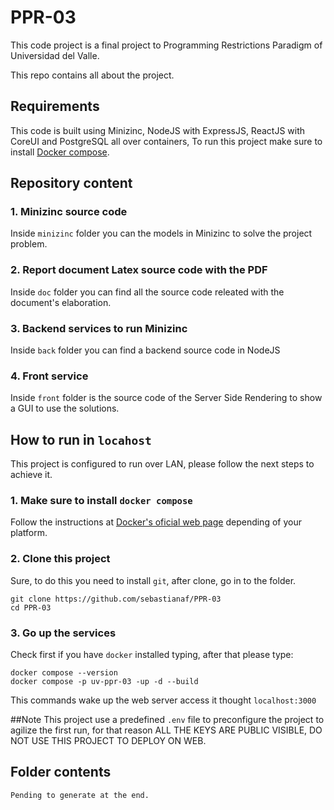 # PPR-03
This code project is a final project to Programming Restrictions Paradigm of Universidad del Valle.

This repo contains all about the project.

## Requirements
This code is built using Minizinc, NodeJS with ExpressJS, ReactJS with CoreUI and PostgreSQL all over containers, To run this project make sure to install [Docker compose](https://docs.docker.com/).

## Repository content

### 1. Minizinc source code
Inside `minizinc` folder you can the models in Minizinc to solve the project problem.

### 2. Report document Latex source code with the PDF
Inside `doc` folder you can find all the source code releated with the document's elaboration.

### 3. Backend services to run Minizinc
Inside `back` folder you can find a backend source code in NodeJS

### 4. Front service
Inside `front` folder is the source code of the Server Side Rendering to show a GUI to use the solutions.

## How to run in `locahost`
This project is configured to run over LAN, please follow the next steps to achieve it.

### 1. Make sure to install `docker compose`
Follow the instructions at [Docker's oficial web page](https://docs.docker.com/) depending of your platform.

### 2. Clone this project
Sure, to do this you need to install `git`, after clone, go in to the folder.
```
git clone https://github.com/sebastianaf/PPR-03
cd PPR-03
```

### 3. Go up the services
Check first if you have `docker` installed typing, after that please type:
```
docker compose --version
docker compose -p uv-ppr-03 -up -d --build
```
This commands wake up the web server access it thought `localhost:3000`

##Note
This project use a predefined `.env` file to preconfigure the project to agilize the first run, for that reason ALL THE KEYS ARE PUBLIC VISIBLE, DO NOT USE THIS PROJECT TO DEPLOY ON WEB.

## Folder contents
```
Pending to generate at the end.
```






